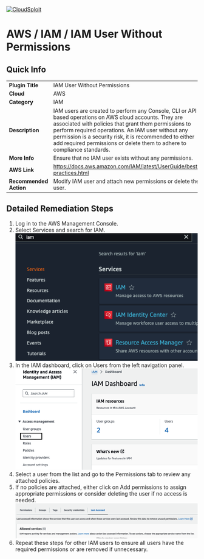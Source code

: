 [![CloudSploit](https://cloudsploit.com/img/logo-new-big-text-100.png "CloudSploit")](https://cloudsploit.com)

# AWS / IAM / IAM User Without Permissions
## Quick Info

| | |
|-|-|
| **Plugin Title** | IAM User Without Permissions |
| **Cloud** | AWS |
| **Category** | IAM |
| **Description** | IAM users are created to perform any Console, CLI or API based operations on AWS cloud accounts. They are associated with policies that grant them permissions to perform required operations. An IAM user without any permission is a security risk, it is recommended to either add required permissions or delete them to adhere to compliance standards. |
| **More Info** | Ensure that no IAM user exists without any permissions. |
| **AWS Link** | https://docs.aws.amazon.com/IAM/latest/UserGuide/best-practices.html |
| **Recommended Action** | Modify IAM user and attach new permissions or delete the user. |

## Detailed Remediation Steps

1. Log in to the AWS Management Console.
2. Select Services and search for IAM.  
   <img src="/resources/aws/iam/iam-user-without-permissions/step1.png"/>
3. In the IAM dashboard, click on Users from the left navigation panel.  
   <img src="/resources/aws/iam/iam-user-without-permissions/step2.png"/>
4. Select a user from the list and go to the Permissions tab to review any attached policies.
5. If no policies are attached, either click on Add permissions to assign appropriate permissions or consider deleting the user if no access is needed.  
   <img src="/resources/aws/iam/iam-user-without-permissions/step3.png"/>
6. Repeat these steps for other IAM users to ensure all users have the required permissions or are removed if unnecessary.